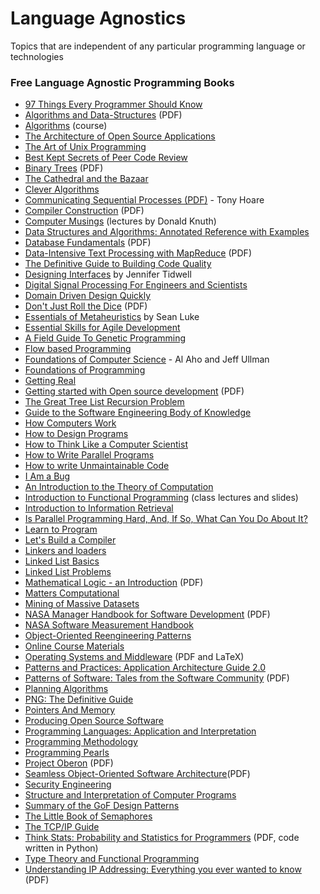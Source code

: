 # Language Agnostics

Topics that are independent of any particular programming language or technologies

### Free Language Agnostic Programming Books

*   [97 Things Every Programmer Should Know](http://programmer.97things.oreilly.com/)
*   [Algorithms and Data-Structures](http://www.ethoberon.ethz.ch/WirthPubl/AD.pdf) (PDF)
*   [Algorithms](http://www-inst.eecs.berkeley.edu/~cs170/fa06/) (course)
*   [The Architecture of Open Source Applications](http://www.aosabook.org/en/index.html)
*   [The Art of Unix Programming](http://catb.org/esr/writings/taoup/html/)
*   [Best Kept Secrets of Peer Code Review](http://smartbear.com/codecollab-code-review-book.php)
*   [Binary Trees](http://cslibrary.stanford.edu/110/BinaryTrees.pdf) (PDF)
*   [The Cathedral and the Bazaar](http://www.catb.org/esr/writings/cathedral-bazaar/)
*   [Clever Algorithms](http://www.cleveralgorithms.com/nature-inspired/index.html)
*   [Communicating Sequential Processes (PDF)](http://www.usingcsp.com/cspbook.pdf) - Tony Hoare
*   [Compiler Construction](http://www-old.oberon.ethz.ch/WirthPubl/CBEAll.pdf) (PDF)
*   [Computer Musings](http://scpd.stanford.edu/knuth/index.jsp) (lectures by Donald Knuth)
*   [Data Structures and Algorithms: Annotated Reference with Examples](http://dotnetslackers.com/projects/Data-Structures-And-Algorithms/)
*   [Database Fundamentals](http://public.dhe.ibm.com/software/dw/db2/express-c/wiki/Database_fundamentals.pdf) (PDF)
*   [Data-Intensive Text Processing with MapReduce](http://www.umiacs.umd.edu/~jimmylin/MapReduce-book-final.pdf) (PDF)
*   [The Definitive Guide to Building Code Quality](http://www.realtimepublishers.com/book?id=117)
*   [Designing Interfaces](http://designinginterfaces.com) by Jennifer Tidwell
*   [Digital Signal Processing For Engineers and Scientists](http://www.dspguide.com/)
*   [Domain Driven Design Quickly](http://www.infoq.com/minibooks/domain-driven-design-quickly)
*   [Don't Just Roll the Dice](http://www.neildavidson.com/downloads/dont-just-roll-the-dice-2.0.0.pdf) (PDF)
*   [Essentials of Metaheuristics](http://cs.gmu.edu/~sean/book/metaheuristics/) by Sean Luke
*   [Essential Skills for Agile Development](http://elliottback.com/wp/essential-skills-for-agile-development/)
*   [A Field Guide To Genetic Programming](http://dces.essex.ac.uk/staff/rpoli/gp-field-guide/toc.html)
*   [Flow based Programming](http://jpaulmorrison.com/fbp/#book)
*   [Foundations of Computer Science](http://infolab.stanford.edu/~ullman/focs.html) - Al Aho and Jeff Ullman
*   [Foundations of Programming](http://codebetter.com/files/folders/codebetter_downloads/entry179694.aspx)
*   [Getting Real](http://gettingreal.37signals.com/)
*   [Getting started with Open source development](http://public.dhe.ibm.com/software/dw/db2/express-c/wiki/Getting_started_with_open_source_development_p2.pdf) (PDF)
*   [The Great Tree List Recursion Problem](http://cslibrary.stanford.edu/109/TreeListRecursion.pdf)
*   [Guide to the Software Engineering Body of Knowledge](http://www.computer.org/portal/web/swebok)
*   [How Computers Work](http://www.fastchip.net/howcomputerswork/p1.html)
*   [How to Design Programs](http://www.htdp.org/)
*   [How to Think Like a Computer Scientist](http://openbookproject.net/thinkcs/)
*   [How to Write Parallel Programs](http://www.lindaspaces.com/book/)
*   [How to write Unmaintainable Code](http://mindprod.com/jgloss/unmain.html)
*   [I Am a Bug](http://www.amibug.com/iamabug/p01.html)
*   [An Introduction to the Theory of Computation](http://www.cse.ohio-state.edu/~gurari/theory-bk/theory-bk.html)
*   [Introduction to Functional Programming](http://www.cl.cam.ac.uk/teaching/Lectures/funprog-jrh-1996/) (class lectures and slides)
*   [Introduction to Information Retrieval](http://nlp.stanford.edu/IR-book/information-retrieval-book.html)
*   [Is Parallel Programming Hard, And, If So, What Can You Do About It?](http://kernel.org/pub/linux/kernel/people/paulmck/perfbook/perfbook.html)
*   [Learn to Program](http://pine.fm/LearnToProgram/)
*   [Let's Build a Compiler](http://www.stack.nl/~marcov/compiler.pdf)
*   [Linkers and loaders](http://www.iecc.com/linker/)
*   [Linked List Basics](http://cslibrary.stanford.edu/103/LinkedListBasics.pdf)
*   [Linked List Problems](http://cslibrary.stanford.edu/105/LinkedListProblems.pdf)
*   [Mathematical Logic - an Introduction](http://www.ii.uib.no/~michal/und/i227/book/book.pdf) (PDF)
*   [Matters Computational](http://www.jjj.de/fxt/#fxtbook)
*   [Mining of Massive Datasets](http://infolab.stanford.edu/~ullman/mmds.html)
*   [NASA Manager Handbook for Software Development](http://homepages.inf.ed.ac.uk/dts/pm/Papers/nasa-manage.pdf) (PDF)
*   [NASA Software Measurement Handbook](http://www.scribd.com/doc/7181362/NASA-Software-Measurement-Guidebook)
*   [Object-Oriented Reengineering Patterns](http://scg.unibe.ch/download/oorp/)
*   [Online Course Materials](http://ocw.mit.edu/OcwWeb/web/home/home/index.htm)
*   [Operating Systems and Middleware](https://gustavus.edu/mcs/max/os-book/) (PDF and LaTeX)
*   [Patterns and Practices: Application Architecture Guide 2.0](http://www.codeplex.com/AppArchGuide)
*   [Patterns of Software: Tales from the Software Community](http://www.dreamsongs.com/Files/PatternsOfSoftware.pdf) (PDF)
*   [Planning Algorithms](http://planning.cs.uiuc.edu/)
*   [PNG: The Definitive Guide](http://www.libpng.org/pub/png/book/)
*   [Pointers And Memory](http://cslibrary.stanford.edu/102/PointersAndMemory.pdf)
*   [Producing Open Source Software](http://producingoss.com/)
*   [Programming Languages: Application and Interpretation](http://www.cs.brown.edu/~sk/Publications/Books/ProgLangs/)
*   [Programming Methodology](http://www.stanford.edu/class/cs106a/)
*   [Programming Pearls](http://netlib.bell-labs.com/cm/cs/pearls/)
*   [Project Oberon](http://www-old.oberon.ethz.ch/WirthPubl/ProjectOberon.pdf) (PDF)
*   [Seamless Object-Oriented Software Architecture](http://www.bon-method.com/book_print_a4.pdf)(PDF)
*   [Security Engineering](http://www.cl.cam.ac.uk/~rja14/book.html)
*   [Structure and Interpretation of Computer Programs](http://mitpress.mit.edu/sicp/)
*   [Summary of the GoF Design Patterns](http://domainlanguage.com/ddd/patterns/PatternSummariesUnderCreativeCommons.doc)
*   [The Little Book of Semaphores](http://greenteapress.com/semaphores/)
*   [The TCP/IP Guide](http://www.tcpipguide.com/free/t_toc.htm)
*   [Think Stats: Probability and Statistics for Programmers](http://greenteapress.com/thinkstats/) (PDF, code written in Python)
*   [Type Theory and Functional Programming](https://www.cs.kent.ac.uk/people/staff/sjt/TTFP/)
*   [Understanding IP Addressing: Everything you ever wanted to know](http://www.apnic.net/__data/assets/pdf_file/0020/8147/501302.pdf) (PDF)
